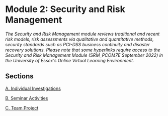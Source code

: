 # Module 2: Security and Risk Management

*The Security and Risk Management module reviews traditional and recent risk models, risk assessments via qualitative and quantitative methods, security standards such as PCI-DSS business continuity and disaster recovery solutions. Please note that some hyperlinks require access to the Security and Risk Management Module (SRM_PCOM7E September 2022) in the University of Essex's Online Virtual Learning Environment.*


## Sections
[A. Individual Investigations](/e-Portfolio/m2_individual)

[B. Seminar Activities](/e-Portfolio/m2_seminar)

[C. Team Project](/e-Portfolio/m2_team)
